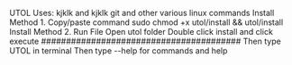 UTOL
Uses: kjklk and kjklk git and other various linux commands
Install Method 1.
Copy/paste command
sudo chmod +x utol/install && utol/install
Install Method 2.
Run File
Open utol folder
Double click install and click execute
########################################
Then type UTOL in terminal
Then type --help for commands and help
